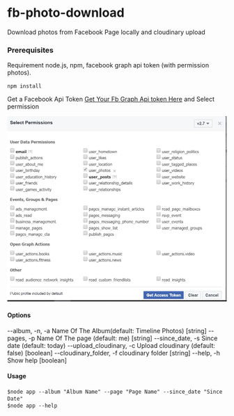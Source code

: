 # fb-photo-download
Download photos from Facebook Page locally and cloudinary upload

### Prerequisites

Requirement node.js, npm, facebook graph api token (with permission photos).

```
npm install
```

Get a Facebook Api Token
[Get Your Fb Graph Api token Here](https://developers.facebook.com/tools/explorer "Graph Api explorer")
and Select permission

![Graph token](https://raw.githubusercontent.com/MaxySpark/fb-photo-album-download/master/Screenshot/fbs4.jpg "Graph Api Token")

#### Options

  --album, -n, -a          Name Of The Album(default: Timeline Photos)  [string]
  --pages, -p              Name Of The page (default: me)               [string]
  --since_date, -s         Since date (default: today)
  --upload_cloudinary, -c  Upload cloudinary (default: false)          [boolean]
  --cloudinary_folder, -f  cloudinary folder                            [string]
  --help, -h               Show help                                   [boolean]

#### Usage
```
$node app --album "Album Name" --page "Page Name" --since_date "Since Date"
$node app --help
```
